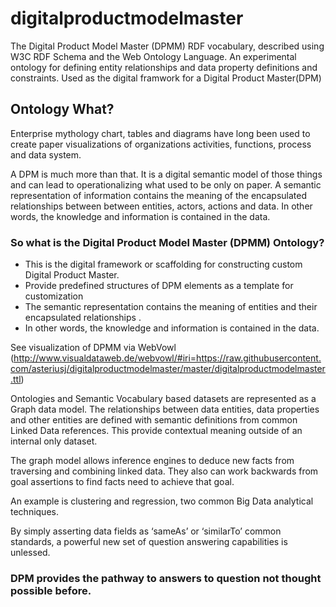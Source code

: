 # digitalproductmodelmaster
The Digital Product Model Master (DPMM) RDF vocabulary, described using W3C RDF Schema and the Web Ontology Language.
An experimental ontology for defining entity relationships and data property definitions and constraints. Used as the digital framwork for a Digital Product Master(DPM)

## Ontology What?
Enterprise mythology chart, tables and diagrams have long been used to create paper visualizations of organizations activities, functions, process and data system.

A DPM is much more than that. It is a digital semantic model of those things and can lead to operationalizing what used to be only on paper.
A  semantic representation of information contains the meaning of the encapsulated relationships between between entities, actors, actions and data. 
In other words, the knowledge and information is contained in the data.

### So what is the Digital Product Model Master (DPMM) Ontology?
* This is the digital framework or scaffolding for constructing custom Digital Product Master.
* Provide predefined structures of DPM elements as a template for customization
* The semantic representation contains the meaning of entities and their encapsulated relationships . 
* In other words, the knowledge and information is contained in the data.

See visualization of DPMM via WebVowl (http://www.visualdataweb.de/webvowl/#iri=https://raw.githubusercontent.com/asteriusj/digitalproductmodelmaster/master/digitalproductmodelmaster.ttl)


Ontologies and Semantic Vocabulary based datasets are represented as a Graph data model. The relationships between data entities, data properties and other entities are defined with semantic definitions  from common Linked Data references. This provide contextual meaning outside of an internal only dataset.

The graph model allows inference engines to deduce new facts from traversing and combining linked data.  They also can work backwards from goal assertions to find facts need to achieve that goal. 

An example is clustering and regression, two common Big Data analytical techniques.

By simply asserting data fields as ‘sameAs’ or ‘similarTo’ common standards, a powerful new set of question answering capabilities is unlessed. 

### DPM provides the pathway to answers to question not thought possible before.
